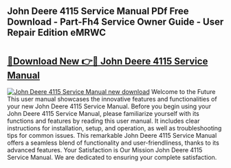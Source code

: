 ## John Deere 4115 Service Manual PDf Free Download - Part-Fh4 Service Owner Guide - User Repair Edition eMRWC

# <h2><a href="http://bc93350.oget.top/?id=John+Deere+4115+Service+Manual">🔗Download New 👉🔴 John Deere 4115 Service Manual</a></h2>

[![John Deere 4115 Service Manual new download](https://i.imgur.com/5g1atiW.png)](http://bc93350.oget.top/?id=John+Deere+4115+Service+Manual)
Welcome to the Future This user manual showcases the innovative features and functionalities of your new John Deere 4115 Service Manual. Before you begin using your John Deere 4115 Service Manual, please familiarize yourself with its functions and features by reading this user manual. It includes clear instructions for installation, setup, and operation, as well as troubleshooting tips for common issues. This remarkable John Deere 4115 Service Manual offers a seamless blend of functionality and user-friendliness, thanks to its advanced features. Your Satisfaction is Our Mission John Deere 4115 Service Manual. We are dedicated to ensuring your complete satisfaction.
